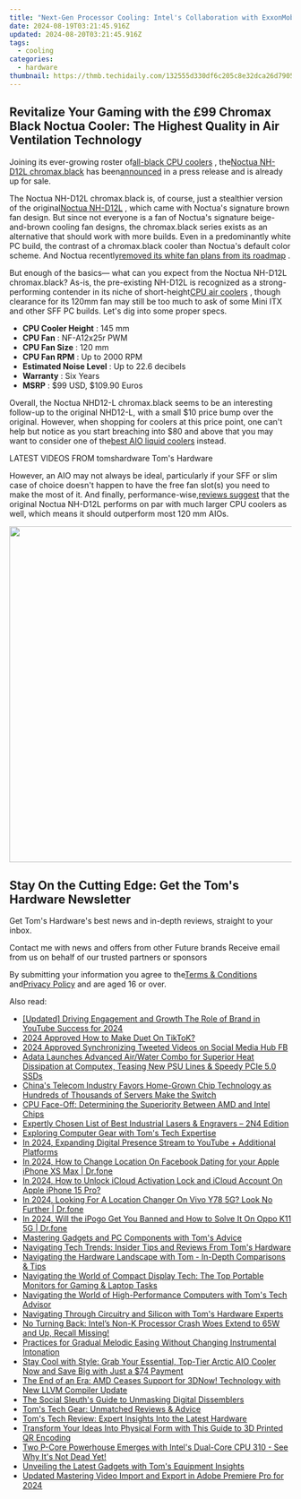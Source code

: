 ```yaml
---
title: "Next-Gen Processor Cooling: Intel's Collaboration with ExxonMobil Paving Way for High-Tech, 2000W TDP Xeon Innovations"
date: 2024-08-19T03:21:45.916Z
updated: 2024-08-20T03:21:45.916Z
tags:
  - cooling
categories:
  - hardware
thumbnail: https://thmb.techidaily.com/132555d330df6c205c8e32dca26d7905a91b5054d60d992a4b9ddb9496678dda.png
---
```


## Revitalize Your Gaming with the £99 Chromax Black Noctua Cooler: The Highest Quality in Air Ventilation Technology

Joining its ever-growing roster of[all-black CPU coolers](https://www.tomshardware.com/pc-components/cooling/noctua-releases-blacked-out-nh-d9l-and-nh-l9x65-chromablack-cpu-coolers) , the[Noctua NH-D12L chromax.black](https://target.georiot.com/Proxy.ashx?tsid=45723&GR%5FURL=https%3A%2F%2Famazon.com%2Fdp%2FB0CVKZ9T3Q%3Ftag%3Dhawk-future-20%26ascsubtag%3Dtomshardware-us-9816298357526699486-20) has been[announced](https://noctua.at/en/noctua-presents-nh-d12l-chromax-black-cpu-cooler) in a press release and is already up for sale.

 The Noctua NH-D12L chromax.black is, of course, just a stealthier version of the original[Noctua NH-D12L](https://www.tomshardware.com/news/noctua-nh-d12l-cpu-cooler) , which came with Noctua's signature brown fan design. But since not everyone is a fan of Noctua's signature beige-and-brown cooling fan designs, the chromax.black series exists as an alternative that should work with more builds. Even in a predominantly white PC build, the contrast of a chromax.black cooler than Noctua's default color scheme. And Noctua recently[removed its white fan plans from its roadmap](https://www.tomshardware.com/news/noctua-white-fans-roadmap) .

 But enough of the basics— what can you expect from the Noctua NH-D12L chromax.black? As-is, the pre-existing NH-D12L is recognized as a strong-performing contender in its niche of short-height[CPU air coolers](https://www.tomshardware.com/reviews/best-cpu-coolers,4181.html) , though clearance for its 120mm fan may still be too much to ask of some Mini ITX and other SFF PC builds. Let's dig into some proper specs.

* **CPU Cooler Height** : 145 mm
* **CPU Fan** : NF-A12x25r PWM
* **CPU Fan Size** : 120 mm
* **CPU Fan RPM** : Up to 2000 RPM
* **Estimated Noise Level** : Up to 22.6 decibels
* **Warranty** : Six Years
* **MSRP** : $99 USD, $109.90 Euros

 Overall, the Noctua NHD12-L chromax.black seems to be an interesting follow-up to the original NHD12-L, with a small $10 price bump over the original. However, when shopping for coolers at this price point, one can't help but notice as you start breaching into $80 and above that you may want to consider one of the[best AIO liquid coolers](https://www.tomshardware.com/best-picks/best-aio-coolers) instead.

 LATEST VIDEOS FROM tomshardware Tom's Hardware

 However, an AIO may not always be ideal, particularly if your SFF or slim case of choice doesn't happen to have the free fan slot(s) you need to make the most of it. And finally, performance-wise,[reviews suggest](https://youtu.be/xZQwKgf%5FIYU?t=380) that the original Noctua NH-D12L performs on par with much larger CPU coolers as well, which means it should outperform most 120 mm AIOs.

<!-- affiliate ads begin -->
<a href="https://appsumo.8odi.net/c/5597632/2068407/7443" target="_top" id="2068407"><img src="//a.impactradius-go.com/display-ad/7443-2068407" border="0" alt="" width="1200" height="600"/></a><img height="0" width="0" src="https://appsumo.8odi.net/i/5597632/2068407/7443" style="position:absolute;visibility:hidden;" border="0" />
<!-- affiliate ads end -->
## Stay On the Cutting Edge: Get the Tom's Hardware Newsletter

 Get Tom's Hardware's best news and in-depth reviews, straight to your inbox.

 Contact me with news and offers from other Future brands  Receive email from us on behalf of our trusted partners or sponsors

 By submitting your information you agree to the[Terms & Conditions](https://futureplc.com/terms-conditions/) and[Privacy Policy](https://futureplc.com/privacy-policy/) and are aged 16 or over.


<ins class="adsbygoogle"
     style="display:block"
     data-ad-format="autorelaxed"
     data-ad-client="ca-pub-7571918770474297"
     data-ad-slot="1223367746"></ins>



<ins class="adsbygoogle"
     style="display:block"
     data-ad-client="ca-pub-7571918770474297"
     data-ad-slot="8358498916"
     data-ad-format="auto"
     data-full-width-responsive="true"></ins>

<span class="atpl-alsoreadstyle">Also read:</span>
<div><ul>
<li><a href="https://facebook-record-videos.techidaily.com/updated-driving-engagement-and-growth-the-role-of-brand-in-youtube-success-for-2024/"><u>[Updated] Driving Engagement and Growth  The Role of Brand in YouTube Success for 2024</u></a></li>
<li><a href="https://tiktok-clips.techidaily.com/2024-approved-how-to-make-duet-on-tiktok/"><u>2024 Approved  How to Make Duet On TikToK?</u></a></li>
<li><a href="https://twitter-videos.techidaily.com/2024-approved-synchronizing-tweeted-videos-on-social-media-hub-fb/"><u>2024 Approved  Synchronizing Tweeted Videos on Social Media Hub  FB</u></a></li>
<li><a href="https://hardware-tips.techidaily.com/adata-launches-advanced-airwater-combo-for-superior-heat-dissipation-at-computex-teasing-new-psu-lines-and-speedy-pcie-50-ssds/"><u>Adata Launches Advanced Air/Water Combo for Superior Heat Dissipation at Computex, Teasing New PSU Lines & Speedy PCIe 5.0 SSDs</u></a></li>
<li><a href="https://hardware-tips.techidaily.com/chinas-telecom-industry-favors-home-grown-chip-technology-as-hundreds-of-thousands-of-servers-make-the-switch/"><u>China's Telecom Industry Favors Home-Grown Chip Technology as Hundreds of Thousands of Servers Make the Switch</u></a></li>
<li><a href="https://hardware-tips.techidaily.com/cpu-face-off-determining-the-superiority-between-amd-and-intel-chips/"><u>CPU Face-Off: Determining the Superiority Between AMD and Intel Chips</u></a></li>
<li><a href="https://hardware-tips.techidaily.com/expertly-chosen-list-of-best-industrial-lasers-and-engravers-2n4-edition/"><u>Expertly Chosen List of Best Industrial Lasers & Engravers – 2N4 Edition</u></a></li>
<li><a href="https://hardware-tips.techidaily.com/exploring-computer-gear-with-toms-tech-expertise/"><u>Exploring Computer Gear with Tom's Tech Expertise</u></a></li>
<li><a href="https://youtube-help.techidaily.com/in-2024-expanding-digital-presence-stream-to-youtube-plus-additional-platforms/"><u>In 2024, Expanding Digital Presence  Stream to YouTube + Additional Platforms</u></a></li>
<li><a href="https://location-social.techidaily.com/in-2024-how-to-change-location-on-facebook-dating-for-your-apple-iphone-xs-max-drfone-by-drfone-virtual-ios/"><u>In 2024, How to Change Location On Facebook Dating for your Apple iPhone XS Max | Dr.fone</u></a></li>
<li><a href="https://activate-lock.techidaily.com/in-2024-how-to-unlock-icloud-activation-lock-and-icloud-account-on-apple-iphone-15-pro-by-drfone-ios/"><u>In 2024, How to Unlock iCloud Activation Lock and iCloud Account On Apple iPhone 15 Pro?</u></a></li>
<li><a href="https://phone-solutions.techidaily.com/in-2024-looking-for-a-location-changer-on-vivo-y78-5g-look-no-further-drfone-by-drfone-virtual-android/"><u>In 2024, Looking For A Location Changer On Vivo Y78 5G? Look No Further | Dr.fone</u></a></li>
<li><a href="https://phone-solutions.techidaily.com/in-2024-will-the-ipogo-get-you-banned-and-how-to-solve-it-on-oppo-k11-5g-drfone-by-drfone-virtual-android/"><u>In 2024, Will the iPogo Get You Banned and How to Solve It On Oppo K11 5G | Dr.fone</u></a></li>
<li><a href="https://hardware-tips.techidaily.com/mastering-gadgets-and-pc-components-with-toms-advice/"><u>Mastering Gadgets and PC Components with Tom's Advice</u></a></li>
<li><a href="https://hardware-tips.techidaily.com/navigating-tech-trends-insider-tips-and-reviews-from-toms-hardware/"><u>Navigating Tech Trends: Insider Tips and Reviews From Tom's Hardware</u></a></li>
<li><a href="https://hardware-tips.techidaily.com/navigating-the-hardware-landscape-with-tom-in-depth-comparisons-and-tips/"><u>Navigating the Hardware Landscape with Tom - In-Depth Comparisons & Tips</u></a></li>
<li><a href="https://hardware-tips.techidaily.com/navigating-the-world-of-compact-display-tech-the-top-portable-monitors-for-gaming-and-laptop-tasks/"><u>Navigating the World of Compact Display Tech: The Top Portable Monitors for Gaming & Laptop Tasks</u></a></li>
<li><a href="https://hardware-tips.techidaily.com/navigating-the-world-of-high-performance-computers-with-toms-tech-advisor/"><u>Navigating the World of High-Performance Computers with Tom's Tech Advisor</u></a></li>
<li><a href="https://hardware-tips.techidaily.com/navigating-through-circuitry-and-silicon-with-toms-hardware-experts/"><u>Navigating Through Circuitry and Silicon with Tom's Hardware Experts</u></a></li>
<li><a href="https://hardware-tips.techidaily.com/1723262307736-no-turning-back-intels-non-k-processor-crash-woes-extend-to-65w-and-up-recall-missing/"><u>No Turning Back: Intel’s Non-K Processor Crash Woes Extend to 65W and Up, Recall Missing!</u></a></li>
<li><a href="https://audio-shaping.techidaily.com/practices-for-gradual-melodic-easing-without-changing-instrumental-intonation/"><u>Practices for Gradual Melodic Easing Without Changing Instrumental Intonation</u></a></li>
<li><a href="https://hardware-tips.techidaily.com/1723175702238-stay-cool-with-style-grab-your-essential-top-tier-arctic-aio-cooler-now-and-save-big-with-just-a-74-payment/"><u>Stay Cool with Style: Grab Your Essential, Top-Tier Arctic AIO Cooler Now and Save Big with Just a $74 Payment</u></a></li>
<li><a href="https://hardware-tips.techidaily.com/the-end-of-an-era-amd-ceases-support-for-3dnow-technology-with-new-llvm-compiler-update/"><u>The End of an Era: AMD Ceases Support for 3DNow! Technology with New LLVM Compiler Update</u></a></li>
<li><a href="https://facebook.techidaily.com/the-social-sleuths-guide-to-unmasking-digital-dissemblers/"><u>The Social Sleuth's Guide to Unmasking Digital Dissemblers</u></a></li>
<li><a href="https://hardware-tips.techidaily.com/toms-tech-gear-unmatched-reviews-and-advice/"><u>Tom's Tech Gear: Unmatched Reviews & Advice</u></a></li>
<li><a href="https://hardware-tips.techidaily.com/toms-tech-review-expert-insights-into-the-latest-hardware/"><u>Tom's Tech Review: Expert Insights Into the Latest Hardware</u></a></li>
<li><a href="https://hardware-tips.techidaily.com/transform-your-ideas-into-physical-form-with-this-guide-to-3d-printed-qr-encoding/"><u>Transform Your Ideas Into Physical Form with This Guide to 3D Printed QR Encoding</u></a></li>
<li><a href="https://hardware-tips.techidaily.com/1723262306642-two-p-core-powerhouse-emerges-with-intels-dual-core-cpu-310-see-why-its-not-dead-yet/"><u>Two P-Core Powerhouse Emerges with Intel's Dual-Core CPU 310 - See Why It's Not Dead Yet!</u></a></li>
<li><a href="https://hardware-tips.techidaily.com/unveiling-the-latest-gadgets-with-toms-equipment-insights/"><u>Unveiling the Latest Gadgets with Tom's Equipment Insights</u></a></li>
<li><a href="https://smart-video-editing.techidaily.com/updated-mastering-video-import-and-export-in-adobe-premiere-pro-for-2024/"><u>Updated Mastering Video Import and Export in Adobe Premiere Pro for 2024</u></a></li>
</ul></div>
